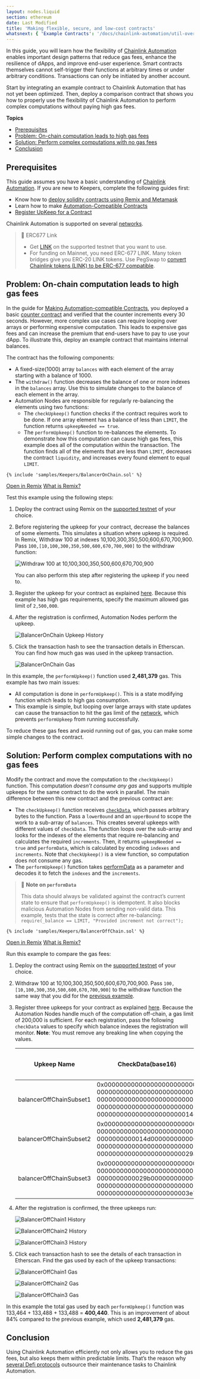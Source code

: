 ```yaml
---
layout: nodes.liquid
section: ethereum
date: Last Modified
title: 'Making flexible, secure, and low-cost contracts'
whatsnext: { 'Example Contracts': '/docs/chainlink-automation/util-overview/', 'FAQs': '/docs/chainlink-automation/faqs/' }
---
```


In this guide, you will learn how the flexibility of [Chainlink Automation](https://chain.link/keepers) enables important design patterns that reduce gas fees, enhance the resilience of dApps, and improve end-user experience. Smart contracts themselves cannot self-trigger their functions at arbitrary times or under arbitrary conditions. Transactions can only be initiated by another account.

Start by integrating an example contract to Chainlink Automation that has not yet been optimized. Then, deploy a comparison contract that shows you how to properly use the flexibility of Chainlink Automation to perform complex computations without paying high gas fees.

**Topics**

- [Prerequisites](#prerequisites)
- [Problem: On-chain computation leads to high gas fees](#problem-on-chain-computation-leads-to-high-gas-fees)
- [Solution: Perform complex computations with no gas fees](#solution-perform-complex-computations-with-no-gas-fees)
- [Conclusion](#conclusion)

## Prerequisites

This guide assumes you have a basic understanding of [Chainlink Automation](https://chain.link/keepers). If you are new to Keepers, complete the following guides first:

- Know how to [deploy solidity contracts using Remix and Metamask](/docs/deploy-your-first-contract/)
- Learn how to make [Automation-Compatible Contracts](/docs/chainlink-automation/compatible-contracts/)
- [Register UpKeep for a Contract](/docs/chainlink-automation/register-upkeep/)

Chainlink Automation is supported on several [networks](../supported-networks).

> 📘 ERC677 Link
>
> - Get [LINK](/docs/link-token-contracts/) on the supported testnet that you want to use.
> - For funding on Mainnet, you need ERC-677 LINK. Many token bridges give you ERC-20 LINK tokens. Use PegSwap to [convert Chainlink tokens (LINK) to be ERC-677 compatible](https://pegswap.chain.link/).

## Problem: On-chain computation leads to high gas fees

In the guide for [Making Automation-compatible Contracts](/docs/chainlink-automation/compatible-contracts/), you deployed a basic [counter contract](/docs/chainlink-automation/compatible-contracts/#example-contract) and verified that the counter increments every 30 seconds. However, more complex use cases can require looping over arrays or performing expensive computation. This leads to expensive gas fees and can increase the premium that end-users have to pay to use your dApp. To illustrate this, deploy an example contract that maintains internal balances.

The contract has the following components:

- A fixed-size(1000) array `balances` with each element of the array starting with a balance of 1000.
- The `withdraw()` function decreases the balance of one or more indexes in the `balances` array. Use this to simulate changes to the balance of each element in the array.
- Automation Nodes are responsible for regularly re-balancing the elements using two functions:
  - The `checkUpkeep()` function checks if the contract requires work to be done. If one array element has a balance of less than `LIMIT`, the function returns `upkeepNeeded == true`.
  - The `performUpkeep()` function to re-balances the elements. To demonstrate how this computation can cause high gas fees, this example does all of the computation within the transaction. The function finds all of the elements that are less than `LIMIT`, decreases the contract `liquidity`, and increases every found element to equal `LIMIT`.

```solidity
{% include 'samples/Keepers/BalancerOnChain.sol' %}
```

<div class="remix-callout">
    <a href="https://remix.ethereum.org/#url=https://docs.chain.link/samples/Keepers/BalancerOnChain.sol" >Open in Remix</a>
    <a href="/docs/conceptual-overview/#what-is-remix" >What is Remix?</a>
</div>

Test this example using the following steps:

1. Deploy the contract using Remix on the [supported testnet](../supported-networks) of your choice.

1. Before registering the upkeep for your contract, decrease the balances of some elements. This simulates a situation where upkeep is required. In Remix, Withdraw 100 at indexes 10,100,300,350,500,600,670,700,900. Pass `100,[10,100,300,350,500,600,670,700,900]` to the withdraw function:

   ![Withdraw 100 at 10,100,300,350,500,600,670,700,900](/images/contract-devs/keeper/balancerOnChain-withdraw.png)

   You can also perform this step after registering the upkeep if you need to.

1. Register the upkeep for your contract as explained [here](/docs/chainlink-automation/register-upkeep/). Because this example has high gas requirements, specify the maximum allowed gas limit of `2,500,000`.

1. After the registration is confirmed, Automation Nodes perform the upkeep.

   ![BalancerOnChain Upkeep History](/images/contract-devs/keeper/balancerOnChain-history.png)

1. Click the transaction hash to see the transaction details in Etherscan. You can find how much gas was used in the upkeep transaction.

   ![BalancerOnChain Gas](/images/contract-devs/keeper/balancerOnChain-gas.png)

In this example, the `performUpkeep()` function used **2,481,379** gas. This example has two main issues:

- All computation is done in `performUpkeep()`. This is a state modifying function which leads to high gas consumption.
- This example is simple, but looping over large arrays with state updates can cause the transaction to hit the gas limit of the [network](../supported-networks), which prevents `performUpkeep` from running successfully.  

To reduce these gas fees and avoid running out of gas, you can make some simple changes to the contract.

## Solution: Perform complex computations with no gas fees

Modify the contract and move the computation to the `checkUpkeep()` function. This computation _doesn’t consume any gas_ and supports multiple upkeeps for the same contract to do the work in parallel. The main difference between this new contract and the previous contract are:

- The `checkUpkeep()` function receives [`checkData`](/docs/chainlink-automation/compatible-contracts/#checkdata), which passes arbitrary bytes to the function. Pass a `lowerBound` and an `upperBound` to scope the work to a sub-array of `balances`. This creates several upkeeps with different values of `checkData`. The function loops over the sub-array and looks for the indexes of the elements that require re-balancing and calculates the required `increments`. Then, it returns `upkeepNeeded == true` and `performData`, which is calculated by encoding `indexes` and `increments`. Note that `checkUpkeep()` is a view function, so computation does not consume any gas.
- The `performUpkeep()` function takes [performData](/docs/chainlink-automation/compatible-contracts/#performdata-1) as a parameter and decodes it to fetch the `indexes` and the `increments`.

> 🚧 **Note on `performData`**
>
> This data should always be validated against the contract’s current state to ensure that `performUpkeep()` is idempotent. It also blocks malicious Automation Nodes from sending non-valid data. This example, tests that the state is correct after re-balancing:
> `require(_balance == LIMIT, "Provided increment not correct");`

```solidity
{% include 'samples/Keepers/BalancerOffChain.sol' %}
```

<div class="remix-callout">
    <a href="https://remix.ethereum.org/#url=https://docs.chain.link/samples/Keepers/BalancerOffChain.sol" >Open in Remix</a>
    <a href="/docs/conceptual-overview/#what-is-remix" >What is Remix?</a>
</div>

Run this example to compare the gas fees:

1. Deploy the contract using Remix on the [supported testnet](../supported-networks) of your choice.

1. Withdraw 100 at 10,100,300,350,500,600,670,700,900. Pass `100,[10,100,300,350,500,600,670,700,900]` to the withdraw function the same way that you did for the [previous example](#problem-on-chain-computation-leads-to-high-gas-fees).

1. Register three upkeeps for your contract as explained [here](/docs/chainlink-automation/register-upkeep/). Because the Automation Nodes handle much of the computation off-chain, a gas limit of 200,000 is sufficient. For each registration, pass the following `checkData` values to specify which balance indexes the registration will monitor. **Note**: You must remove any breaking line when copying the values.

   | Upkeep Name             | CheckData(base16)                                                                                                                                      | Remark: calculated using [`abi.encode()`](https://docs.soliditylang.org/en/develop/abi-spec.html#strict-encoding-mode) |
   | ----------------------- | ------------------------------------------------------------------------------------------------------------------------------------------------------ | ---------------------------------------------------------------------------------------------------------------------- |
   | balancerOffChainSubset1 | 0x000000000000000000000000<br/>00000000000000000000000000<br/>00000000000000000000000000<br/>00000000000000000000000000<br/>0000000000000000000000014c | lowerBound: 0<br/>upperBound: 332                                                                                      |
   | balancerOffChainSubset2 | 0x000000000000000000000000<br/>00000000000000000000000000<br/>0000000000014d000000000000<br/>00000000000000000000000000<br/>0000000000000000000000029a | lowerBound: 333<br/>upperBound: 666                                                                                    |
   | balancerOffChainSubset3 | 0x000000000000000000000000<br/>00000000000000000000000000<br/>0000000000029b000000000000<br/>00000000000000000000000000<br/>000000000000000000000003e7 | lowerBound: 667<br/>upperBound: 999                                                                                    |

1. After the registration is confirmed, the three upkeeps run:

   ![BalancerOffChain1 History](/images/contract-devs/keeper/balancerOffChain1-history.png 'balancerOffChainSubset1')

   ![BalancerOffChain2 History](/images/contract-devs/keeper/balancerOffChain2-history.png 'balancerOffChainSubset2')

   ![BalancerOffChain3 History](/images/contract-devs/keeper/balancerOffChain3-history.png 'balancerOffChainSubset3')

1. Click each transaction hash to see the details of each transaction in Etherscan. Find the gas used by each of the upkeep transactions:

   ![BalancerOffChain1 Gas](/images/contract-devs/keeper/balancerOffChain1-gas.png 'balancerOffChainSubset1')

   ![BalancerOffChain2 Gas](/images/contract-devs/keeper/balancerOffChain2-gas.png 'balancerOffChainSubset2')

   ![BalancerOffChain3 Gas](/images/contract-devs/keeper/balancerOffChain3-gas.png 'balancerOffChainSubset3')

In this example the total gas used by each `performUpkeep()` function was 133,464 + 133,488 + 133,488 = **400,440**. This is an improvement of about 84% compared to the previous example, which used **2,481,379** gas.

## Conclusion

Using Chainlink Automation efficiently not only allows you to reduce the gas fees, but also keeps them within predictable limits. That’s the reason why [several Defi protocols](https://chainlinktoday.com/prominent-founders-examine-chainlink-keepers-role-in-defis-evolution/) outsource their maintenance tasks to Chainlink Automation.
